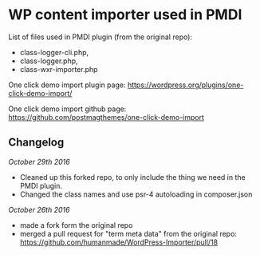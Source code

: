 # WP content importer used in PMDI

List of files used in PMDI plugin (from the original repo):

- class-logger-cli.php,
- class-logger.php,
- class-wxr-importer.php


One click demo import plugin page: https://wordpress.org/plugins/one-click-demo-import/

One click demo import github page: https://github.com/postmagthemes/one-click-demo-import


## Changelog

*October 29th 2016*

- Cleaned up this forked repo, to only include the thing we need in the PMDI plugin.
- Changed the class names and use psr-4 autoloading in composer.json

*October 26th 2016*

- made a fork form the original repo
- merged a pull request for "term meta data" from the original repo: https://github.com/humanmade/WordPress-Importer/pull/18
